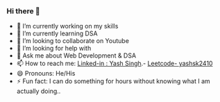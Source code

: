 ### Hi there 👋

- 🔭 I’m currently working on my skills
- 🌱 I’m currently learning DSA
- 👯 I’m looking to collaborate on Youtube
- 🤔 I’m looking for help with 
- 💬 Ask me about Web Development & DSA
- 📫 How to reach me: [Linked-in : Yash Singh](https://www.linkedin.com/in/yash-singh-12ba46206/).- [Leetcode- yashsk2410](https://leetcode.com/yashsk2410/)
- 😄 Pronouns: He/His
- ⚡ Fun fact: I can do something for hours without knowing what I am actually doing..

